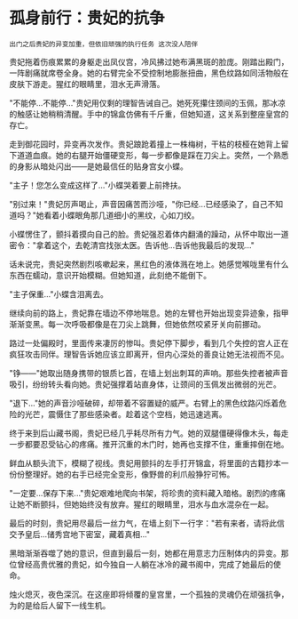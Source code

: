 # 孤身前行：贵妃的抗争

    出门之后贵妃的异变加重，但依旧顽强的执行任务 这次没人陪伴 


贵妃拖着伤痕累累的身躯走出凤仪宫，冷风拂过她布满黑斑的脸庞。刚踏出殿门，一阵剧痛就席卷全身。她的右臂完全不受控制地膨胀扭曲，黑色纹路如同活物般在皮肤下游走。猩红的眼睛里，泪水无声滑落。

"不能停...不能停..."贵妃用仅剩的理智告诫自己。她死死攥住颈间的玉佩，那冰凉的触感让她稍稍清醒。手中的锦盒仿佛有千斤重，但她知道，这关系到整座皇宫的存亡。

走到御花园时，异变再次发作。贵妃踉跄着撞上一株梅树，干枯的枝桠在她背上留下道道血痕。她的右腿开始僵硬变形，每一步都像是踩在刀尖上。突然，一个熟悉的身影从暗处闪出——是她最信任的贴身宫女小蝶。

"主子！您怎么变成这样了..."小蝶哭着要上前搀扶。

"别过来！"贵妃厉声喝止，声音因痛苦而沙哑，"你已经...已经感染了，自己不知道吗？"她看着小蝶眼角那几道细小的黑纹，心如刀绞。

小蝶愣住了，颤抖着摸向自己的脸。贵妃强忍着体内翻涌的躁动，从怀中取出一道密令："拿着这个，去乾清宫找张太医。告诉他...告诉他我最后的发现..."

话未说完，贵妃突然剧烈咳嗽起来，黑红色的液体溅在地上。她感觉喉咙里有什么东西在蠕动，意识开始模糊。但她知道，此刻绝不能倒下。

"主子保重..."小蝶含泪离去。

继续向前的路上，贵妃靠在墙边不停地喘息。她的左臂也开始出现变异迹象，指甲渐渐变黑。每一次呼吸都像是在刀尖上跳舞，但她依然咬紧牙关向前挪动。

路过一处偏殿时，里面传来凄厉的惨叫。贵妃停下脚步，看到几个失控的宫人正在疯狂攻击同伴。理智告诉她应该立即离开，但内心深处的善良让她无法视而不见。

"铮——"她取出随身携带的银质匕首，在墙上划出刺耳的声响。那些失控者被声音吸引，纷纷转头看向她。贵妃强撑着站直身体，让颈间的玉佩发出微弱的光芒。

"退下..."她的声音沙哑破碎，却带着不容置疑的威严。右臂上的黑色纹路闪烁着危险的光芒，震慑住了那些感染者。趁着这个空档，她迅速逃离。

终于来到后山藏书阁，贵妃已经几乎耗尽所有力气。她的双腿僵硬得像木头，每走一步都要忍受钻心的疼痛。推开沉重的木门时，她再也支撑不住，重重摔倒在地。

鲜血从额头流下，模糊了视线。贵妃用颤抖的左手打开锦盒，将里面的古籍抄本一份份整理好。她的右手已经完全变形，像野兽的利爪般狰狞可怖。

"一定要...保存下来..."贵妃艰难地爬向书架，将珍贵的资料藏入暗格。剧烈的疼痛让她不断颤抖，但她始终没有放弃。猩红的眼睛里，泪水与血水混杂在一起。

最后的时刻，贵妃用尽最后一丝力气，在墙上刻下一行字："若有来者，请将此信交予皇后...储秀宫地下密室，藏着真相..."

黑暗渐渐吞噬了她的意识，但直到最后一刻，她都在用意志力压制体内的异变。那位曾经高贵优雅的贵妃，如今独自一人躺在冰冷的藏书阁中，完成了她最后的使命。

烛火熄灭，夜色深沉。在这座即将倾覆的皇宫里，一个孤独的灵魂仍在顽强抗争，为的是给后人留下一线生机。